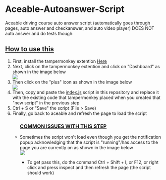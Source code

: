 # Aceable-Autoanswer-Script
Aceable driving course auto answer script (automatically goes through pages, auto answer and checkanswer, and auto video player) DOES NOT auto answer and do tests though

<h2 style="text-decoration: underline;">How to use this</h2>
<ol>
  <li>First, install the tampermonkey extention <a href="https://chrome.google.com/webstore/detail/tampermonkey/dhdgffkkebhmkfjojejmpbldmpobfkfo">Here</a></li>
  <li>Next, click on the tampermonkey extention and click on "Dashboard" as shown in the image below</li>
  <img src="https://github.com/DudeUnoob/Aceable-Autoanswer-Script/assets/44341783/a65c77bc-c9e4-4268-84c5-099e57fcc24c"/>

  <li>Then click on the "plus" icon as shown in the image below</li>
  <img src="https://github.com/DudeUnoob/Aceable-Autoanswer-Script/assets/44341783/83674f1d-9c1a-4d53-8d36-87c286b6a802"/>
  <li>Then, copy and paste the <a href="https://github.com/DudeUnoob/Aceable-Autoanswer-Script/blob/main/index.js">index.js</a> script in this repository and replace it with the existing code that
  tampermonkey placed when you created that "new script" in the previous step
</li>

  <li>Ctrl + S or "Save" the script (File > Save)</li>
  <li>Finally, go back to aceable and refresh the page to load the script</li>
  <ul>
    <h3 style="text-decoration: underline;">COMMON ISSUES WITH THIS STEP</h3>
    <li>Sometimes the script won't load even though you get the notification popup acknowledging that the script is "running"/has access to the page you are currently on as shown in the image below</li>
    <img src="https://github.com/DudeUnoob/Aceable-Autoanswer-Script/assets/44341783/481ae90a-afb7-4eba-811c-ae5d5789cd4d"/>
    <ul>
      <li>To get pass this, do the command Ctrl + Shift + I, or F12, or right click and press inspect and then refresh the page (the script should work) </li>
    </ul>

  </ul>
</ol>

    
